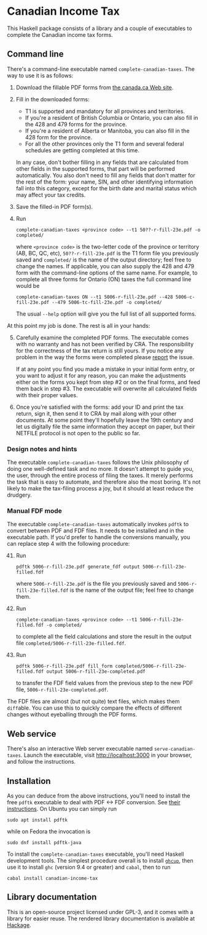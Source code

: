 Canadian Income Tax
===================

This Haskell package consists of a library and a couple of executables to complete the Canadian income tax forms.

## Command line ##

There's a command-line executable named `complete-canadian-taxes`. The way to use it is as follows:

1. Download the fillable PDF forms from [the canada.ca Web
site](https://www.canada.ca/en/revenue-agency/services/forms-publications/tax-packages-years/general-income-tax-benefit-package.html).

2. Fill in the downloaded forms:
   * T1 is supported and mandatory for all provinces and territories.
   * If you're a resident of British Columbia or Ontario, you can also fill in the 428 and 479 forms for the province.
   * If you're a resident of Alberta or Manitoba, you can also fill in the 428 form for the province.
   * For all the other provinces only the T1 form and several federal schedules are getting completed at this time.

   In any case, don't bother filling in any fields that are calculated from other fields in the supported forms, that
   part will be performed automatically. You also don't need to fill any fields that don't matter for the rest of the
   form: your name, SIN, and other identifying information fall into this category, except for the birth date and
   marital status which may affect your tax credits.

3. Save the filled-in PDF form(s).

4. Run

       complete-canadian-taxes <province code> --t1 50??-r-fill-23e.pdf -o completed/

   where `<province code>` is the two-letter code of the province or territory (AB, BC, QC, etc),
   `50??-r-fill-23e.pdf` is the T1 form file you previously saved and `completed/` is the name of the output
   directory; feel free to change the names. If applicable, you can also supply the 428 and 479 form with the
   command-line options of the same name. For example, to complete all three forms for Ontario (ON) taxes the full
   command line would be

       complete-canadian-taxes ON --t1 5006-r-fill-23e.pdf --428 5006-c-fill-23e.pdf --479 5006-tc-fill-23e.pdf -o completed/

   The usual `--help` option will give you the full list of all supported forms.

At this point my job is done. The rest is all in your hands:

5. Carefully examine the completed PDF forms. The executable comes with no warranty and has not been verified by
CRA. The responsibility for the correctness of the tax return is still yours. If you notice any problem in the way the
forms were completed please [report](https://github.com/blamario/canadian-income-tax/issues) the issue.

   If at any point you find you made a mistake in your initial form entry, or you want to adjust it for any reason,
   you can make the adjustments either on the forms you kept from step #2 or on the final forms, and feed them back in
   step #3. The executable will overwrite all calculated fields with their proper values.

6. Once you're satisfied with the forms: add your ID and print the tax return, sign it, then send it to CRA by mail
along with your other documents. At some point they'll hopefully leave the 19th century and let us digitally file the
same information they accept on paper, but their NETFILE protocol is not open to the public so far.

### Design notes and hints ###

The executable `complete-canadian-taxes` follows the Unix philosophy of doing one well-defined task and no more. It
doesn't attempt to guide you, the user, through the entire process of filing the taxes. It merely performs the task
that is easy to automate, and therefore also the most boring. It's not likely to make the tax-filing process a joy,
but it should at least reduce the drudgery.

### Manual FDF mode ###

   The executable `complete-canadian-taxes` automatically invokes `pdftk` to convert between PDF and FDF files. It
   needs to be installed and in the executable path. If you'd prefer to handle the conversions manually, you can
   replace step 4 with the following procedure:

41. Run

        pdftk 5006-r-fill-23e.pdf generate_fdf output 5006-r-fill-23e-filled.fdf

    where `5006-r-fill-23e.pdf` is the file you previously saved and `5006-r-fill-23e-filled.fdf` is the name of the
    output file; feel free to change them.

42. Run

        complete-canadian-taxes <province code> --t1 5006-r-fill-23e-filled.fdf -o completed/

    to complete all the field calculations and store the result in the output file
    `completed/5006-r-fill-23e-filled.fdf`.

43. Run

        pdftk 5006-r-fill-23e.pdf fill_form completed/5006-r-fill-23e-filled.fdf output 5006-r-fill-23e-completed.pdf

    to transfer the FDF field values from the previous step to the new PDF file, `5006-r-fill-23e-completed.pdf`.

The FDF files are almost (but not quite) text files, which makes them `diff`able. You can use this to quickly compare
the effects of different changes without eyeballing through the PDF forms.

## Web service ##

There's also an interactive Web server executable named `serve-canadian-taxes`. Launch the executable, visit
[http://localhost:3000](http://localhost:3000) in your browser, and follow the instructions.

## Installation ##

As you can deduce from the above instructions, you'll need to install the free `pdftk` executable to deal with PDF <->
FDF conversion. See [their instructions](https://www.pdflabs.com/tools/pdftk-the-pdf-toolkit/). On Ubuntu you can
simply run

    sudo apt install pdftk

while on Fedora the invocation is

    sudo dnf install pdftk-java

To install the `complete-canadian-taxes` executable, you'll need Haskell development tools. The simplest
procedure overall is to install [`ghcup`](https://www.haskell.org/ghcup/), then use it to install `ghc`
(version 9.4 or greater) and `cabal`, then to run

    cabal install canadian-income-tax

## Library documentation ##

This is an open-source project licensed under GPL-3, and it comes with a library for easier reuse. The rendered
library documentation is available at [Hackage](https://hackage.haskell.org/package/canadian-income-tax).
